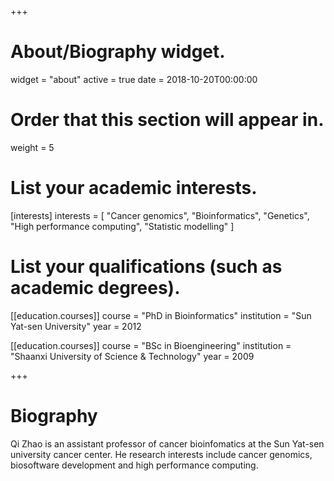+++
# About/Biography widget.
widget = "about"
active = true
date = 2018-10-20T00:00:00

# Order that this section will appear in.
weight = 5

# List your academic interests.
[interests]
  interests = [
    "Cancer genomics",
    "Bioinformatics",
    "Genetics",
    "High performance computing",
    "Statistic modelling"
  ]

# List your qualifications (such as academic degrees).
[[education.courses]]
  course = "PhD in Bioinformatics"
  institution = "Sun Yat-sen University"
  year = 2012

[[education.courses]]
  course = "BSc in Bioengineering"
  institution = "Shaanxi University of Science & Technology"
  year = 2009
 
+++

# Biography

Qi Zhao is an assistant professor of cancer bioinfomatics at the Sun Yat-sen university cancer center. He research interests include cancer genomics, biosoftware development and high performance computing. 


